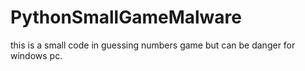 # PythonSmallGameMalware
this is a small code in guessing numbers game but can be danger for windows pc.
